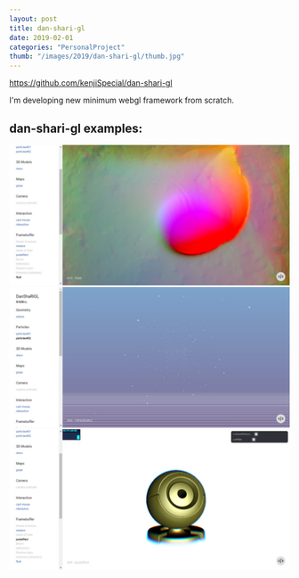 ```yaml
---
layout: post
title: dan-shari-gl
date: 2019-02-01
categories: "PersonalProject"
thumb: "/images/2019/dan-shari-gl/thumb.jpg"
---
```

<a href="https://github.com/kenjiSpecial/dan-shari-gl">https://github.com/kenjiSpecial/dan-shari-gl</a>

<div class="post-description">  
I'm developing new minimum webgl framework from scratch.
</div>

<h2>dan-shari-gl examples:</h2>
<div class="post-description">
    <a href='https://kenjispecial.github.io/dan-shari-gl/site/examples/#10-fluid'>
    <img src="/images/2019/dan-shari-gl/0.jpg">
    </a>
    <a href='https://kenjispecial.github.io/dan-shari-gl/site/examples/#08-particles'>
    <img src="/images/2019/dan-shari-gl/1.jpg">
    </a>
    <a href='https://kenjispecial.github.io/dan-shari-gl/site/examples/#09-posteffect'>
    <img src="/images/2019/dan-shari-gl/2.jpg">
    </a>
</div>


